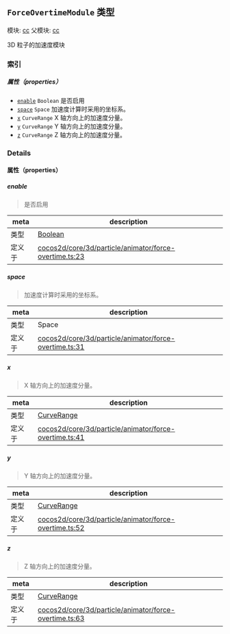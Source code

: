 ## `ForceOvertimeModule` 类型



模块: [cc](../modules/cc.md)
父模块: [cc](../modules/cc.md)


3D 粒子的加速度模块



### 索引

##### 属性（properties）

  - [`enable`](#enable) `Boolean` 是否启用
  - [`space`](#space) `Space` 加速度计算时采用的坐标系。
  - [`x`](#x) `CurveRange` X 轴方向上的加速度分量。
  - [`y`](#y) `CurveRange` Y 轴方向上的加速度分量。
  - [`z`](#z) `CurveRange` Z 轴方向上的加速度分量。





### Details


#### 属性（properties）


##### enable

> 是否启用

| meta | description |
|------|-------------|
| 类型 | <a href="https://developer.mozilla.org/en/JavaScript/Reference/Global_Objects/Boolean" class="crosslink external" target="_blank">Boolean</a> |
| 定义于 | [cocos2d/core/3d/particle/animator/force-overtime.ts:23](https://github.com/cocos-creator/engine/blob/ca662e1d8c009e4c070be6fb12c55967f9cdd6f6/cocos2d/core/3d/particle/animator/force-overtime.ts#L23) |



##### space

> 加速度计算时采用的坐标系。

| meta | description |
|------|-------------|
| 类型 | Space |
| 定义于 | [cocos2d/core/3d/particle/animator/force-overtime.ts:31](https://github.com/cocos-creator/engine/blob/ca662e1d8c009e4c070be6fb12c55967f9cdd6f6/cocos2d/core/3d/particle/animator/force-overtime.ts#L31) |



##### x

> X 轴方向上的加速度分量。

| meta | description |
|------|-------------|
| 类型 | <a href="../classes/CurveRange.html" class="crosslink">CurveRange</a> |
| 定义于 | [cocos2d/core/3d/particle/animator/force-overtime.ts:41](https://github.com/cocos-creator/engine/blob/ca662e1d8c009e4c070be6fb12c55967f9cdd6f6/cocos2d/core/3d/particle/animator/force-overtime.ts#L41) |



##### y

> Y 轴方向上的加速度分量。

| meta | description |
|------|-------------|
| 类型 | <a href="../classes/CurveRange.html" class="crosslink">CurveRange</a> |
| 定义于 | [cocos2d/core/3d/particle/animator/force-overtime.ts:52](https://github.com/cocos-creator/engine/blob/ca662e1d8c009e4c070be6fb12c55967f9cdd6f6/cocos2d/core/3d/particle/animator/force-overtime.ts#L52) |



##### z

> Z 轴方向上的加速度分量。

| meta | description |
|------|-------------|
| 类型 | <a href="../classes/CurveRange.html" class="crosslink">CurveRange</a> |
| 定义于 | [cocos2d/core/3d/particle/animator/force-overtime.ts:63](https://github.com/cocos-creator/engine/blob/ca662e1d8c009e4c070be6fb12c55967f9cdd6f6/cocos2d/core/3d/particle/animator/force-overtime.ts#L63) |






